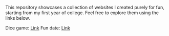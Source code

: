 This repository showcases a collection of websites I created purely for fun, starting from my first year of college. Feel free to explore them using the links below.

Dice game: [Link](https://dice-game-126.netlify.app/)
Fun date: [Link](https://hey-princess.netlify.app/)

